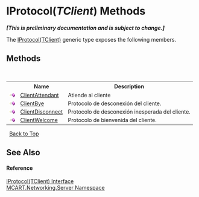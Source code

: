 # IProtocol(*TClient*) Methods
 _**\[This is preliminary documentation and is subject to change.\]**_

The <a href="87b29ab5-df3c-aaa9-05cc-85ba8f74a442">IProtocol(TClient)</a> generic type exposes the following members.


## Methods
&nbsp;<table><tr><th></th><th>Name</th><th>Description</th></tr><tr><td>![Public method](media/pubmethod.gif "Public method")</td><td><a href="d0be6ed2-b43a-3fd3-dc95-08d4838a38e6">ClientAttendant</a></td><td>
Atiende al cliente</td></tr><tr><td>![Public method](media/pubmethod.gif "Public method")</td><td><a href="4f7001f7-cbab-3277-647b-a55a377d3156">ClientBye</a></td><td>
Protocolo de desconexión del cliente.</td></tr><tr><td>![Public method](media/pubmethod.gif "Public method")</td><td><a href="e7c73967-e7a5-1c24-8b62-c564c5e390f6">ClientDisconnect</a></td><td>
Protocolo de desconexión inesperada del cliente.</td></tr><tr><td>![Public method](media/pubmethod.gif "Public method")</td><td><a href="c25f7884-2f2e-8100-8c41-f9ac01801e08">ClientWelcome</a></td><td>
Protocolo de bienvenida del cliente.</td></tr></table>&nbsp;
<a href="#iprotocol(*tclient*)-methods">Back to Top</a>

## See Also


#### Reference
<a href="87b29ab5-df3c-aaa9-05cc-85ba8f74a442">IProtocol(TClient) Interface</a><br /><a href="720af18e-2a17-584a-1ca8-e0e39906cbff">MCART.Networking.Server Namespace</a><br />